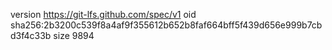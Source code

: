 version https://git-lfs.github.com/spec/v1
oid sha256:2b3200c539f8a4af9f355612b652b8faf664bff5f439d656e999b7cbd3f4c33b
size 9894
